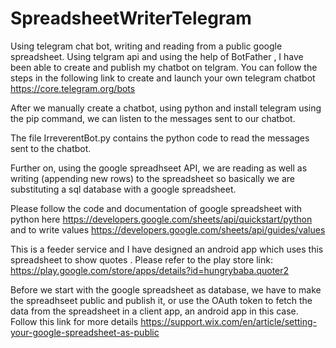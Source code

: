 # SpreadsheetWriterTelegram
Using telegram chat bot, writing and reading from a public google spreadsheet. 
Using telgram api and using the help of BotFather , I have been able to create and publish my chatbot on telgram. 
You can follow the steps in the following link to create and launch your own telegram chatbot https://core.telegram.org/bots 


After we manually create a chatbot, using python and install telegram using the pip command, we can listen to the messages sent to our chatbot.

The file IrreverentBot.py contains the python code to read the messages sent to the chatbot. 

Further on, using the google spreadhseet API, we are reading as well as writing (appending new rows) to the spreadsheet so basically we are substituting a sql database with a google spreadsheet.

Please follow the code and documentation of google spreadsheet with python here 
https://developers.google.com/sheets/api/quickstart/python and to write values
https://developers.google.com/sheets/api/guides/values



This is a feeder service and I have designed an android app which uses this spreadsheet to show quotes . Please refer to the play store link: https://play.google.com/store/apps/details?id=hungrybaba.quoter2


Before we start with the google spreadsheet as database, we have to make the spreadhseet public and publish it, or use the OAuth token to fetch the data from the spreadsheet in a client app, an android app in this case.
Follow this link for more details https://support.wix.com/en/article/setting-your-google-spreadsheet-as-public 
